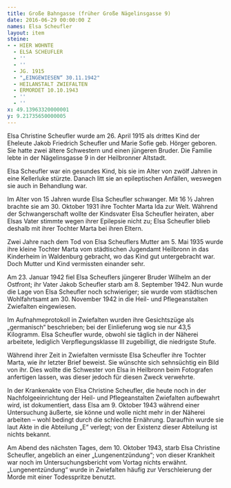 ```yaml
---
title: Große Bahngasse (früher Große Nägelinsgasse 9)
date: 2016-06-29 00:00:00 Z
names: Elsa Scheufler
layout: item
steine:
- - HIER WOHNTE
  - ELSA SCHEUFLER
  - ''
  - ''
  - JG. 1915
  - "„EINGEWIESEN“ 30.11.1942"
  - HEILANSTALT ZWIEFALTEN
  - ERMORDET 10.10.1943
  - ''
  - ''
x: 49.13963320000001
y: 9.21735650000005
---
```


Elsa Christine Scheufler wurde am 26. April 1915 als drittes Kind der Eheleute Jakob Friedrich Scheufler und Marie Sofie geb. Hörger geboren. Sie hatte zwei ältere Schwestern und einen jüngeren Bruder. Die Familie lebte in der Nägelinsgasse 9 in der Heilbronner Altstadt.

Elsa Scheufler war ein gesundes Kind, bis sie im Alter von zwölf Jahren in eine Kellerluke stürzte. Danach litt sie an epileptischen Anfällen, weswegen sie auch in Behandlung war.

Im Alter von 15 Jahren wurde Elsa Scheufler schwanger. Mit 16 ½ Jahren brachte sie am 30. Oktober 1931 ihre Tochter Marta Ida zur Welt. Während der Schwangerschaft wollte der Kindsvater Elsa Scheufler heiraten, aber Elsas Vater stimmte wegen ihrer Epilepsie nicht zu; Elsa Scheufler blieb deshalb mit ihrer Tochter Marta bei ihren Eltern.

Zwei Jahre nach dem Tod von Elsa Scheuflers Mutter am 5. Mai 1935 wurde ihre kleine Tochter Marta vom städtischen Jugendamt Heilbronn in das Kinderheim in Waldenburg gebracht, wo das Kind gut untergebracht war. Doch Mutter und Kind vermissten einander sehr.

Am 23. Januar 1942 fiel Elsa Scheuflers jüngerer Bruder Wilhelm an der Ostfront; ihr Vater Jakob Scheufler starb am 8. September 1942. Nun wurde die Lage von Elsa Scheufler noch schwieriger; sie wurde vom städtischen Wohlfahrtsamt am 30. November 1942 in die Heil- und Pflegeanstalten Zwiefalten eingewiesen.

Im Aufnahmeprotokoll in Zwiefalten wurden ihre Gesichtszüge als „germanisch“ beschrieben; bei der Einlieferung wog sie nur 43,5 Kilogramm. Elsa Scheufler wurde, obwohl sie täglich in der Näherei arbeitete, lediglich Verpflegungsklasse III zugebilligt, die niedrigste Stufe.

Während ihrer Zeit in Zwiefalten vermisste Elsa Scheufler ihre Tochter Marta, wie ihr letzter Brief beweist. Sie wünschte sich sehnsüchtig ein Bild von ihr. Dies wollte die Schwester von Elsa in Heilbronn beim Fotografen anfertigen lassen, was dieser jedoch für diesen Zweck verwehrte.

In der Krankenakte von Elsa Christine Scheufler, die heute noch in der Nachfolgeeinrichtung der Heil- und Pflegeanstalten Zwiefalten aufbewahrt wird, ist dokumentiert, dass Elsa am 9. Oktober 1943 während einer Untersuchung äußerte, sie könne und wolle nicht mehr in der Näherei arbeiten – wohl bedingt durch die schlechte Ernährung. Daraufhin wurde sie laut Akte in die Abteilung „E“ verlegt; von der Existenz dieser Abteilung ist nichts bekannt.

Am Abend des nächsten Tages, dem 10. Oktober 1943, starb Elsa Christine Scheufler, angeblich an einer „Lungenentzündung“; von dieser Krankheit war noch im Untersuchungsbericht vom Vortag nichts erwähnt. „Lungenentzündung“ wurde in Zwiefalten häufig zur Verschleierung der Morde mit einer Todesspritze benutzt.